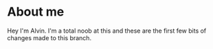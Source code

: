 # About me
Hey I'm Alvin. I'm a total noob at this and these are the first few bits of changes made to this branch.
